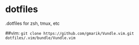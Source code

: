 dotfiles
========

.dotfiles for zsh, tmux, etc


##vim:
`git clone https://github.com/gmarik/Vundle.vim.git dotfiles/.vim/bundle/Vundle.vim`
